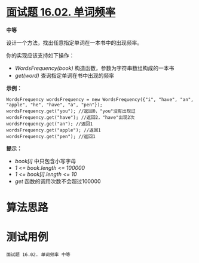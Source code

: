 # [面试题 16.02. 单词频率][cnTitle]

**中等**

设计一个方法，找出任意指定单词在一本书中的出现频率。

你的实现应该支持如下操作：

-  *WordsFrequency(book)* 构造函数，参数为字符串数组构成的一本书 
-  *get(word)* 查询指定单词在书中出现的频率

**示例：** 

```
WordsFrequency wordsFrequency = new WordsFrequency({"i", "have", "an", "apple", "he", "have", "a", "pen"});
wordsFrequency.get("you"); //返回0，"you"没有出现过
wordsFrequency.get("have"); //返回2，"have"出现2次
wordsFrequency.get("an"); //返回1
wordsFrequency.get("apple"); //返回1
wordsFrequency.get("pen"); //返回1

```

**提示：** 

-  *book[i]* 中只包含小写字母 
-  *1 <= book.length <= 100000*  
-  *1 <= book[i].length <= 10*  
-  *get* 函数的调用次数不会超过100000




# 算法思路

# 测试用例
```
面试题 16.02. 单词频率 中等
```

[cnTitle]: https://leetcode-cn.com/problems/words-frequency-lcci/
